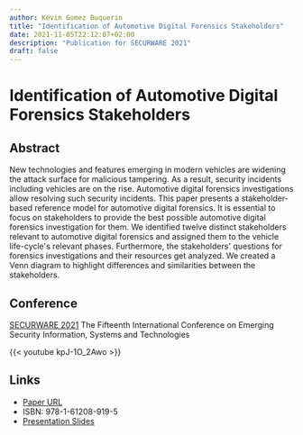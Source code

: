 ```yaml
---
author: Kevin Gomez Buquerin
title: "Identification of Automotive Digital Forensics Stakeholders"
date: 2021-11-05T22:12:07+02:00
description: "Publication for SECURWARE 2021"
draft: false 
---
```


# Identification of Automotive Digital Forensics Stakeholders

## Abstract

New technologies and features emerging in modern vehicles are widening the attack surface for malicious tampering. As a result, security incidents including vehicles are on the rise. Automotive digital forensics investigations allow resolving such security incidents. This paper presents a stakeholder-based reference model for automotive digital forensics. It is essential to focus on stakeholders to provide the best possible automotive digital forensics investigation for them. We identified twelve distinct stakeholders relevant to automotive digital forensics and assigned them to the vehicle life-cycle's relevant phases. Furthermore, the stakeholders' questions for forensics investigations and their resources get analyzed. We created a Venn diagram to highlight differences and similarities between the stakeholders.

## Conference

[SECURWARE 2021](https://www.iaria.org/conferences2021/SECURWARE21.html)
The Fifteenth International Conference on Emerging Security Information, Systems and Technologies

{{< youtube kpJ-1O_2Awo >}}


## Links

- [Paper URL](https://www.thinkmind.org/index.php?view=article&articleid=securware_2021_1_20_30004)
- ISBN: 978-1-61208-919-5
- [Presentation Slides](https://www.iaria.org/conferences2021/filesSECURWARE21/30004_securware.pdf)
